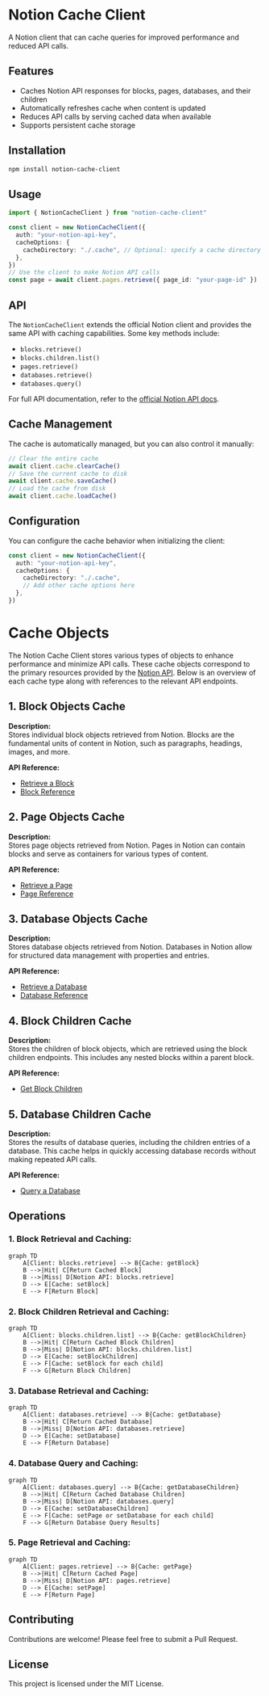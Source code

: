 # Notion Cache Client

A Notion client that can cache queries for improved performance and reduced API calls.

## Features

- Caches Notion API responses for blocks, pages, databases, and their children
- Automatically refreshes cache when content is updated
- Reduces API calls by serving cached data when available
- Supports persistent cache storage

## Installation

```bash
npm install notion-cache-client
```

## Usage

```typescript
import { NotionCacheClient } from "notion-cache-client"

const client = new NotionCacheClient({
  auth: "your-notion-api-key",
  cacheOptions: {
    cacheDirectory: "./.cache", // Optional: specify a cache directory
  },
})
// Use the client to make Notion API calls
const page = await client.pages.retrieve({ page_id: "your-page-id" })
```

## API

The `NotionCacheClient` extends the official Notion client and provides the same API with caching capabilities. Some key methods include:

- `blocks.retrieve()`
- `blocks.children.list()`
- `pages.retrieve()`
- `databases.retrieve()`
- `databases.query()`

For full API documentation, refer to the [official Notion API docs](https://developers.notion.com/reference/intro).

## Cache Management

The cache is automatically managed, but you can also control it manually:

```typescript
// Clear the entire cache
await client.cache.clearCache()
// Save the current cache to disk
await client.cache.saveCache()
// Load the cache from disk
await client.cache.loadCache()
```

## Configuration

You can configure the cache behavior when initializing the client:

```typescript
const client = new NotionCacheClient({
  auth: "your-notion-api-key",
  cacheOptions: {
    cacheDirectory: "./.cache",
    // Add other cache options here
  },
})
```

# Cache Objects

The Notion Cache Client stores various types of objects to enhance performance and minimize API calls. These cache objects correspond to the primary resources provided by the [Notion API](https://developers.notion.com/docs). Below is an overview of each cache type along with references to the relevant API endpoints.

## 1. Block Objects Cache

**Description:**  
Stores individual block objects retrieved from Notion. Blocks are the fundamental units of content in Notion, such as paragraphs, headings, images, and more.

**API Reference:**

- [Retrieve a Block](https://developers.notion.com/reference/retrieve-a-block)
- [Block Reference](https://developers.notion.com/reference/block)

## 2. Page Objects Cache

**Description:**  
Stores page objects retrieved from Notion. Pages in Notion can contain blocks and serve as containers for various types of content.

**API Reference:**

- [Retrieve a Page](https://developers.notion.com/reference/retrieve-a-page)
- [Page Reference](https://developers.notion.com/reference/page)

## 3. Database Objects Cache

**Description:**  
Stores database objects retrieved from Notion. Databases in Notion allow for structured data management with properties and entries.

**API Reference:**

- [Retrieve a Database](https://developers.notion.com/reference/retrieve-a-database)
- [Database Reference](https://developers.notion.com/reference/database)

## 4. Block Children Cache

**Description:**  
Stores the children of block objects, which are retrieved using the block children endpoints. This includes any nested blocks within a parent block.

**API Reference:**

- [Get Block Children](https://developers.notion.com/reference/get-block-children)

## 5. Database Children Cache

**Description:**  
Stores the results of database queries, including the children entries of a database. This cache helps in quickly accessing database records without making repeated API calls.

**API Reference:**

- [Query a Database](https://developers.notion.com/reference/post-database-query)

## Operations

### 1. Block Retrieval and Caching:

```mermaid
graph TD
    A[Client: blocks.retrieve] --> B{Cache: getBlock}
    B -->|Hit| C[Return Cached Block]
    B -->|Miss| D[Notion API: blocks.retrieve]
    D --> E[Cache: setBlock]
    E --> F[Return Block]
```

### 2. Block Children Retrieval and Caching:

```mermaid
graph TD
    A[Client: blocks.children.list] --> B{Cache: getBlockChildren}
    B -->|Hit| C[Return Cached Block Children]
    B -->|Miss| D[Notion API: blocks.children.list]
    D --> E[Cache: setBlockChildren]
    E --> F[Cache: setBlock for each child]
    F --> G[Return Block Children]
```

### 3. Database Retrieval and Caching:

```mermaid
graph TD
    A[Client: databases.retrieve] --> B{Cache: getDatabase}
    B -->|Hit| C[Return Cached Database]
    B -->|Miss| D[Notion API: databases.retrieve]
    D --> E[Cache: setDatabase]
    E --> F[Return Database]
```

### 4. Database Query and Caching:

```mermaid
graph TD
    A[Client: databases.query] --> B{Cache: getDatabaseChildren}
    B -->|Hit| C[Return Cached Database Children]
    B -->|Miss| D[Notion API: databases.query]
    D --> E[Cache: setDatabaseChildren]
    E --> F[Cache: setPage or setDatabase for each child]
    F --> G[Return Database Query Results]
```

### 5. Page Retrieval and Caching:

```mermaid
graph TD
    A[Client: pages.retrieve] --> B{Cache: getPage}
    B -->|Hit| C[Return Cached Page]
    B -->|Miss| D[Notion API: pages.retrieve]
    D --> E[Cache: setPage]
    E --> F[Return Page]
```

## Contributing

Contributions are welcome! Please feel free to submit a Pull Request.

## License

This project is licensed under the MIT License.
